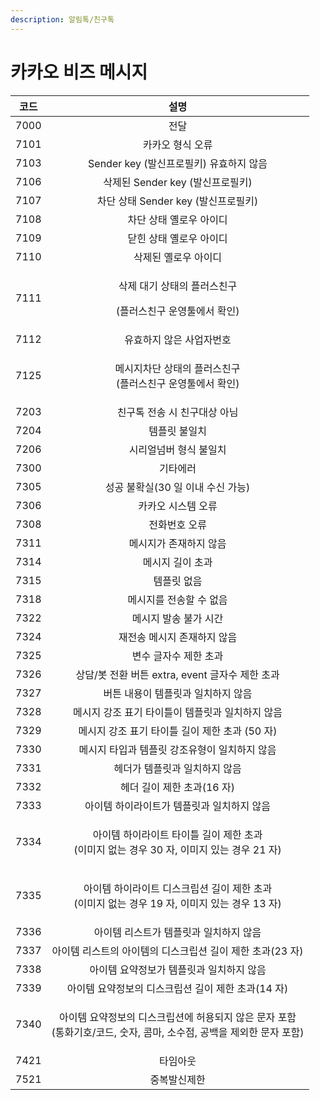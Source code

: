 ```yaml
---
description: 알림톡/친구톡
---
```


# 카카오 비즈 메시지





|  코드  |                                        설명                                       |
| :--: | :-----------------------------------------------------------------------------: |
| 7000 |                                        전달                                       |
| 7101 |                                    카카오 형식 오류                                    |
| 7103 |                           Sender key (발신프로필키) 유효하지 않음                           |
| 7106 |                             삭제된 Sender key (발신프로필키)                             |
| 7107 |                            차단 상태 Sender key (발신프로필키)                            |
| 7108 |                                  차단 상태 옐로우 아이디                                  |
| 7109 |                                  닫힌 상태 옐로우 아이디                                  |
| 7110 |                                   삭제된 옐로우 아이디                                   |
| 7111 |                  <p>삭제 대기 상태의 플러스친구 </p><p>(플러스친구 운영툴에서 확인)</p>                 |
| 7112 |                                  유효하지 않은 사업자번호                                  |
| 7125 |                    <p>메시지차단 상태의 플러스친구<br>(플러스친구 운영툴에서 확인)</p>                   |
| 7203 |                                 친구톡 전송 시 친구대상 아님                                |
| 7204 |                                     템플릿 불일치                                     |
| 7206 |                                   시리얼넘버 형식 불일치                                  |
| 7300 |                                       기타에러                                      |
| 7305 |                              성공 불확실(30 일 이내 수신 가능)                              |
| 7306 |                                    카카오 시스템 오류                                   |
| 7308 |                                     전화번호 오류                                     |
| 7311 |                                   메시지가 존재하지 않음                                  |
| 7314 |                                    메시지 길이 초과                                    |
| 7315 |                                      템플릿 없음                                     |
| 7318 |                                  메시지를 전송할 수 없음                                  |
| 7322 |                                   메시지 발송 불가 시간                                  |
| 7324 |                                 재전송 메시지 존재하지 않음                                 |
| 7325 |                                   변수 글자수 제한 초과                                  |
| 7326 |                        상담/봇 전환 버튼 extra, event 글자수 제한 초과                        |
| 7327 |                               버튼 내용이 템플릿과 일치하지 않음                               |
| 7328 |                           메시지 강조 표기 타이틀이 템플릿과 일치하지 않음                           |
| 7329 |                          메시지 강조 표기 타이틀 길이 제한 초과 (50 자)                          |
| 7330 |                            메시지 타입과 템플릿 강조유형이 일치하지 않음                            |
| 7331 |                                 헤더가 템플릿과 일치하지 않음                                |
| 7332 |                                헤더 길이 제한 초과(16 자)                                |
| 7333 |                             아이템 하이라이트가 템플릿과 일치하지 않음                             |
| 7334 |        <p>아이템 하이라이트 타이틀 길이 제한 초과<br>(이미지 없는 경우 30 자, 이미지 있는 경우 21 자)</p>        |
| 7335 |       <p>아이템 하이라이트 디스크립션 길이 제한 초과<br>(이미지 없는 경우 19 자, 이미지 있는 경우 13 자)</p>       |
| 7336 |                              아이템 리스트가 템플릿과 일치하지 않음                              |
| 7337 |                        아이템 리스트의 아이템의 디스크립션 길이 제한 초과(23 자)                       |
| 7338 |                              아이템 요약정보가 템플릿과 일치하지 않음                             |
| 7339 |                          아이템 요약정보의 디스크립션 길이 제한 초과(14 자)                         |
| 7340 | <p>아이템 요약정보의 디스크립션에 허용되지 않은 문자 포함 <br>(통화기호/코드, 숫자, 콤마, 소수점, 공백을 제외한 문자 포함)</p> |
| 7421 |                                       타임아웃                                      |
| 7521 |                                      중복발신제한                                     |

